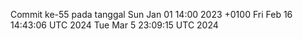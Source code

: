 Commit ke-55 pada tanggal Sun Jan 01 14:00 2023 +0100
Fri Feb 16 14:43:06 UTC 2024
Tue Mar  5 23:09:15 UTC 2024
